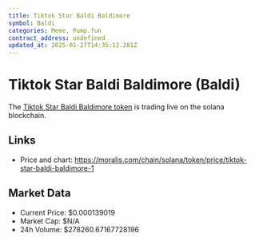 ```yaml
---
title: Tiktok Star Baldi Baldimore
symbol: Baldi
categories: Meme, Pump.fun
contract_address: undefined
updated_at: 2025-01-27T14:35:12.281Z
---
```


# Tiktok Star Baldi Baldimore (Baldi)
The [Tiktok Star Baldi Baldimore token](https://moralis.com/chain/solana/token/price/tiktok-star-baldi-baldimore-1) is trading live on the solana blockchain.

## Links
- Price and chart: https://moralis.com/chain/solana/token/price/tiktok-star-baldi-baldimore-1

## Market Data
- Current Price: $0.000139019
- Market Cap: $N/A
- 24h Volume: $278260.67167728196
